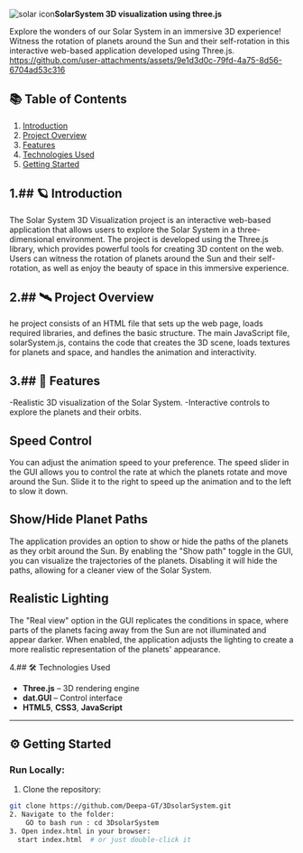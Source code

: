  ![solar icon](https://github.com/user-attachments/assets/5efe29c0-ad12-4e0a-bce5-ea7a2da0e500)**SolarSystem 3D visualization using three.js**

Explore the wonders of our Solar System in an immersive 3D experience! Witness the rotation of planets around the Sun and their self-rotation in this interactive web-based application developed using Three.js.
 https://github.com/user-attachments/assets/9e1d3d0c-79fd-4a75-8d56-6704ad53c316

## 📚 Table of Contents

1. [Introduction](#introduction)  
2. [Project Overview](#project-overview)  
3. [Features](#features)  
4. [Technologies Used](#technologies-used)  
5. [Getting Started](#getting-started)  
 
1.## 🪐 Introduction
--
The Solar System 3D Visualization project is an interactive web-based application that allows users to explore the Solar System in a three-dimensional environment. The project is developed using the Three.js library, which provides powerful tools for creating 3D content on the web. Users can witness the rotation of planets around the Sun and their self-rotation, as well as enjoy the beauty of space in this immersive experience.


2.## 🛰️ Project Overview
--
he project consists of an HTML file that sets up the web page, loads required libraries, and defines the basic structure. The main JavaScript file, solarSystem.js, contains the code that creates the 3D scene, loads textures for planets and space, and handles the animation and interactivity.


3.## 🚀 Features
--
-Realistic 3D visualization of the Solar System.
-Interactive controls to explore the planets and their orbits.

Speed Control
--
You can adjust the animation speed to your preference. The speed slider in the GUI allows you to control the rate at which the planets rotate and move around the Sun. Slide it to the right to speed up the animation and to the left to slow it down.

Show/Hide Planet Paths
--
The application provides an option to show or hide the paths of the planets as they orbit around the Sun. By enabling the "Show path" toggle in the GUI, you can visualize the trajectories of the planets. Disabling it will hide the paths, allowing for a cleaner view of the Solar System.

Realistic Lighting
--
The "Real view" option in the GUI replicates the conditions in space, where parts of the planets facing away from the Sun are not illuminated and appear darker. When enabled, the application adjusts the lighting to create a more realistic representation of the planets' appearance.


4.## 🛠️ Technologies Used

- **Three.js** – 3D rendering engine
- **dat.GUI** – Control interface
- **HTML5**, **CSS3**, **JavaScript**
-----

## ⚙️ Getting Started
### Run Locally:

1. Clone the repository:
```bash
git clone https://github.com/Deepa-GT/3DsolarSystem.git
2. Navigate to the folder:
    GO to bash run : cd 3DsolarSystem
3. Open index.html in your browser:
  start index.html  # or just double-click it

